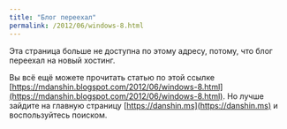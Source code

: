 ```yaml
---
title: "Блог переехал"
permalink: /2012/06/windows-8.html
---
```

Эта страница больше не доступна по этому адресу, потому, что блог переехал на новый хостинг.

Вы всё ещё можете прочитать статью по этой ссылке [https://mdanshin.blogspot.com/2012/06/windows-8.html](https://mdanshin.blogspot.com/2012/06/windows-8.html). Но лучше зайдите на главную страницу [https://danshin.ms](https://danshin.ms) и воспользуйтесь поиском.